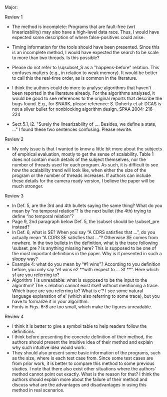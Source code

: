 Major:

Review 1
- The method is incomplete: Programs that are fault-free (wrt linearizability) may also have a high-level data race. Thus, I would have expected some description of where false-positives could arise.

- Timing information for the tools should have been presented. Since this is an incomplete method, I would have expected the search to be scale to more than two threads. Is this possible?


- Please do not refer to \sqsubset_S as a "happens-before" relation. This confuses matters (e.g., in relation to weak memory). It would be better to call this the real-time order, as is common in the literature.


- I think the authors could do more to analyse algorithms that haven't been reported in the literature already. For the algorithms analysed, it would be good to see references to the original reports that describe the bugs found. E.g., for SNARK, please reference:
S. Doherty et al: DCAS is not a silver bullet for nonblocking algorithm design. SPAA 2004: 216-224

- Sect 5.1, l2. "Surely the linearizability of .... Besides, we define a state, ..." I found these two sentences confusing. Please rewrite.


Review 2

- My only issue is that I wanted to know a little bit more about the subjects of empirical evaluation, mostly to get the sense of scalability. Table 1 does not contain much details of the subject themselves, nor the number of threads used for each program. As such, it is difficult to see how the scalability trend will look like, when either the size of the program or the number of threads increases. If authors can include these details for the camera ready version, I believe the paper will be much stronger.

Review 3

-  In Def. 5, are the 3rd and 4th bullets saying the same thing? What do you mean by “no temporal relation”? Is the next bullet (the 4th) trying to define “no temporal relation”?
- Page 9, 2nd paragraph below Def. 5, the \subset should be \subset_pre instead?
- In Def. 6, what is SE? When you say “A CDRS satisfies that ...”, do you actually mean “A CDRS SE satisfies that ...”? Otherwise SE comes from nowhere. In the two bullets in the definition, what is the trace following \subset_pre ? Is anything missing here? This is supposed to be one of the most important definitions in the paper. Why is it presented in such a sloppy way?
- Example 4: what do you mean by “#1 wins”? According to you definition before, you only say “e1 wins e2 **with respect to ... Sf **”. Here which sf are you referring to?
- Algorithm 1 is unreadable: what is supposed to be the input to the algorithm? The < relation cannot exist itself without mentioning a trace.
Which trace are you referring to? What is e’? I see some natural language explanation of e’ (which also referring to some trace), but you have to formalize it in your algorithm.
- Fonts in Figs. 6-8 are too small, which make the figures unreadable.

Review 4

- I think it is better to give a symbol table to help readers follow the definitions.
- I think before presenting the concrete definition of their method, the authors should present the intuitive idea of their method and explain why such intuitive idea would work.
- They should also present some basic information of the programs, such as the size, where is each test case from. Since some test cases are from prior work, it is better to compare this method to some previous studies. I note that there also exist other situations where the authors’ method cannot point out exactly. What is the reason for that? I think the authors should explain more about the failure of their method and discuss what are the advantages and disadvantages in using this method in real scenarios.
